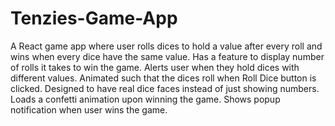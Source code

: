 # Tenzies-Game-App
A React game app where user rolls dices to hold a value after every roll and wins when every dice have the same value.
Has a feature to display number of rolls it takes to win the game.
Alerts user when they hold dices with different values.
Animated such that the dices roll when Roll Dice button is clicked.
Designed to have real dice faces instead of just showing numbers.
Loads a confetti animation upon winning the game.
Shows popup notification when user wins the game.